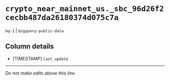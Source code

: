 # `crypto_near_mainnet_us._sbc_96d26f2cecbb487da26180374d075c7a`
`bq-1` | `bigquery-public-data`

## Column details
* [TIMESTAMP] `last_update`

-------------------------------------------------------------------------------
*Do not make edits above this line.*
